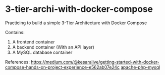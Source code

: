 # 3-tier-archi-with-docker-compose
Practicing to build a simple 3-Tier Architecture with Docker Compose

Contains:
1. A frontend container
2. A backend container (With an API layer)
3. A MySQL database container

References:
https://medium.com/@kesaralive/getting-started-with-docker-compose-hands-on-project-experience-e562ab07e24c
[apache-php-mysql]([https://github.com/DeepakBomjan/apache-php-mysql](https://github.com/DeepakBomjan/devops/blob/main/Docker/hol-3-tier-php.md))

